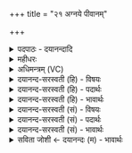 +++
title = "२१ अग्नये पीवानम्"

+++
<details><summary>पदपाठः - दयानन्दादि</summary>

अ॒ग्नये॑। पीवा॑नम्। पृ॒थि॒व्यै। पी॒ठ॒स॒र्पिण॒मिति॑ पीठऽस॒र्पिण॑म्। वा॒यवे॑। चा॒ण्डा॒लम्। अ॒न्तरि॑क्षाय। व॒ँश॒ऽन॒र्त्तिन॒मिति॑ वँशऽन॒र्त्तिन॑म्। दि॒वे। ख॒ल॒तिम्। सूर्य्या॑य। ह॒र्य॒क्षमिति॑ हरिऽअ॒क्षम्। नक्ष॑त्रेभ्यः। कि॒र्मि॒रम्। च॒न्द्रम॑से। कि॒लास॑म्। अह्ने॑। शु॒क्लम्। पि॒ङ्गा॒क्षमिति॑ पिङ्गऽअ॒क्षम्। रात्र्यै॑। कृ॒ष्णम्। पिङ्गा॒क्षमिति॑ पिङ्गऽअ॒क्षम्। २१।
</details>

<details><summary>महीधरः</summary>

म०. तत एतान् वक्ष्यमाणानष्टौ विरूपान् परस्परं विरुद्धरूपान् पशूनालभते । तानाह । अतिदीर्घम् अतिह्रस्वम् अतिस्थूलम् अतिकृशम् अतिशुक्लम् अतिकृष्णम् अतिकुल्वं रोमरहितम् अतिलोमशं सर्वाङ्गयापिरोमाणम् । ते अष्टौ अशूद्राः अब्राह्मणाः शूद्रब्राह्मणव्यतिरिक्ताः पशवो भवन्ति । तेऽष्टावपि प्राजापत्याः प्रजापतिदेवताः 'अष्टावुत्तमानालभत' इत्युपक्रम्य 'ते वै प्राजापत्या भवन्ति' (१३ । ६।२ । ७-८) इति श्रुतेः । अत्र जातिनियमात्पूर्वेषु जातेरनियमः । वीणावादादयश्चतुर्दश अतिदीर्घादयोऽष्टौ एवं द्वाविंशतिः शेषाः । तथा मागधः पुंश्चली कितवः क्लीबः एते चत्वारोऽपि शूद्रब्राह्मणव्यतिरिक्ताः प्रजापतिदेवताः पूर्वैः सहैते षड्विंशतिः ते सर्वे द्वितीययूपे नियोज्याः । सर्वेषां नियोगानन्तरं तान्नियुक्तान् पुरुषान् 'सहस्रशीर्षा पुरुषः' ( ३१ । १-१६ )इति षोडशर्चेनानुवाकेन दक्षिणत उपविष्टो होतृवदभिष्टौति । होतृवदिति प्रथमोत्तमयोस्त्रिर्वचनम् ऋगन्तानां प्रणवेन संधानं च। यथा सहस्रशीर्षा पुरुषः-०ङ्गुलो३म् पुरुष एवेदऽᳪं᳭ -०रोहतो३म् । एवमभिष्टौति । तत आलम्भनक्रमेण यथादेवतं प्रोक्षणादि । ब्राह्मणादीनां पर्यग्निकरणानन्तरमिदं ब्रह्मणे इदं क्षत्रायेत्येवं सर्वेषां यथास्वस्वदेवतोद्देशेन त्यागः । ततः सर्वान् ब्राह्मणादीन् यूपेभ्यो विमुच्योत्सृजति । तत एकादशिनैः पशुभिः संज्ञपनादिप्रधानयागान्तं वनस्पतियागं कृत्वा प्राक् स्विष्टकृतः अध्वर्युराज्यं संस्कृत्य सकृद्गृहीतमाज्यं गृहीत्वा ओम् पुरुषदेवताभ्यो ब्रह्मादिभ्यः आहवनीये जुहोति ओम् ब्रह्मणे स्वाहा १ क्षत्राय स्वाहा २ मरुद्भ्यः ३ तपसे ४ तमसे ५ इत्याद्यध्यायान्तं सर्वदेवताभ्यः चतुरशीत्युत्तरशतसंख्याकाभ्यः तावतीर्घृताहुतीर्हुत्वा स्विष्टकृदादि उदवसानीयान्तं कर्म कृत्वान्ते यजमानः 'अयं ते योनिः' इति मन्त्रेणात्मन्यग्नीन् समारोप्य 'अद्भ्यः संभृत' (३१ । १७) इति षडृचेनानुवाकेन सूर्यमुपस्थाय पश्चादनवलोकयन्नरण्यं गत्वा संन्यसेत् । 'गार्हपत्येऽधरारणिमनुप्रहृत्याहवनीय उत्तरारणिमात्मन्यग्नी समारोप्यारण्यं व्रजेत्' इति शाङ्खायनोक्तेः । यदि पुरुषमेधानन्तरं ग्रामवासेच्छा तर्ह्युदवसानीयान्ते सायमाहुती हुत्वारण्योरग्नी समारोप्योत्तरनारायणेनार्कमुपस्थाय देवयजनमादीप्य गृहं व्रजेत् । गृहे आगत्य निर्मथ्याग्निं स्थापयेत् यथेच्छं यज्ञानपि कुर्यात् । अयमपि पक्षोऽस्ति । तत् पुरुषमेधानन्तरं संन्यास एव ॥ २२॥  
श्रीमन्महीधरकृते वेददीपे मनोहरे ।  
त्रिंशेध्याये प्रकथिताः पशवो नरमेधिके ॥ ३० ॥
</details>

<details><summary>अधिमन्त्रम् (VC)</summary>

- राजेश्वरौ देवते
- नारायण ऋषिः
- भुरिगत्यष्टिः
- गान्धारः
</details>

<details><summary>दयानन्द-सरस्वती (हि) - विषयः</summary>

फिर उसी विषय को अगले मन्त्र में कहा है ॥
</details>

<details><summary>दयानन्द-सरस्वती (हि) - पदार्थः</summary>

पदार्थान्वयभाषाः -  हे परमेश्वर वा राजन् ! आप (अग्नये) अग्नि के लिए (पीवानम्) मोटे पदार्थ को (पृथिव्यै) पृथिवी के लिए (पीठसर्पिणम्) बिना पगों के कढ़िरि के चलनेवाले साँप आदि को (अन्तरिक्षाय) आकाश और पृथिवी के बीच में खेलने को (वंशनर्त्तिनम्) बाँस से नाचनेवाले नट आदि को (सूर्याय) सूर्य के ताप प्रकाश मिलने के लिए (हर्यक्षम्) बाँदर की सी छोटी आँखोंवाले शीतप्राय देशी मनुष्यों को (चन्द्रमसे) चन्द्रमा के तुल्य आनन्द देने के लिए (किलासम्) थोड़े श्वेतवर्णवाले को और (अह्ने) दिन के लिए (शुक्लम्) शुद्ध (पिङ्गाक्षम्) पीली आँखोंवाले को उत्पन्न कीजिए (वायवे) वायु के स्पर्श के अर्थ (चाण्डालम्) भंगी को (दिवे) क्रीड़ा के अर्थ प्रवृत्त हुए (खलतिम्) गंजे को (नक्षत्रेभ्यः) राज्य विरोध के लिए प्रवृत्त हुओं के लिए (किर्मिरम्) कबरों को और (रात्र्यै) अन्धकार के लिए प्रवृत्त हुए (कृष्णम्) काले रंगवाले (पिङ्गाक्षम्) पीले नेत्रों से युक्त पुरुष को दूर कीजिए ॥२१ ॥
</details>

<details><summary>दयानन्द-सरस्वती (हि) - भावार्थः</summary>

भावार्थभाषाः -  अग्नि स्थूल पदार्थों के जलाने को समर्थ होता है, सूक्ष्म को नहीं। पृथिवी पर निरन्तर सर्पादि फिरते हैं, किन्तु पक्षी आदि नहीं। भङ्गी के शरीर में आया वायु दुर्गन्धयुक्त होने से सेवने योग्य नहीं होता, इत्यादि तात्पर्य्य जानना चाहिए ॥२१ ॥
</details>

<details><summary>दयानन्द-सरस्वती (सं) - विषयः</summary>

पुनस्तमेव विषयमाह ॥
</details>

<details><summary>दयानन्द-सरस्वती (सं) - पदार्थः</summary>

पदार्थान्वयभाषाः -  हे परमेश्वर राजन् वा ! त्वमग्नये पीवानं पृथिव्यै पीठसर्पिणमन्तरिक्षाय वंशनर्त्तिनं सूर्याय हर्य्यक्षं चन्द्रमसे किलासमह्ने शुक्लं पिङ्गाक्षमासुव। वायवे चाण्डालं दिवे खलतिं नक्षत्रेभ्यः किर्मिरं रात्र्यै कृष्णं पिङ्गाक्षं परासुव ॥२१ ॥
</details>

<details><summary>दयानन्द-सरस्वती (सं) - भावार्थः</summary>

भावार्थभाषाः -  अग्निर्हि स्थूलं दग्धुं शक्नोति न सूक्ष्मं पृथिव्यां पीठसर्पिणः सततं विचरन्ति, नेतरे विहंगमाश्चाण्डालस्य शरीरागतो वायुर्दुर्गन्धत्वान्न सेवनीय इत्यादि ॥२१ ॥
</details>

<details><summary>सविता जोशी ← दयानन्दः (म) - भावार्थः</summary>

भावार्थभाषाः -  अग्नी स्थूल पदार्थांना जाळू शकतो; परंतु सूक्ष्म पदार्थांना जाळू शकत नाही. पृथ्वीवर साप फिरतात, पक्षी फिरत नाहीत. चांडाळाच्या दुर्गंधीयुक्त शरीराचा वायू शुद्ध नसतो.
</details>